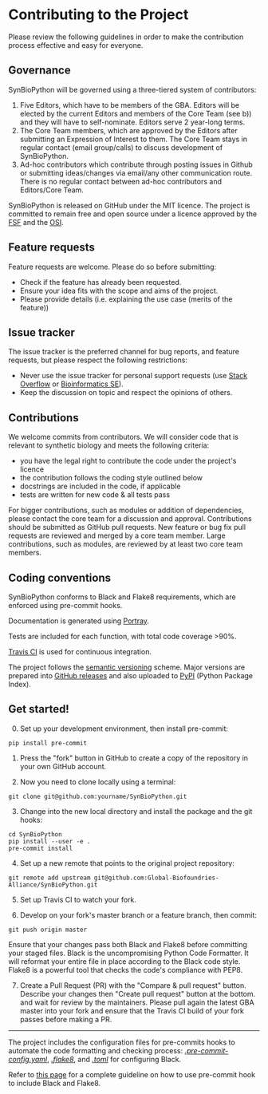 # Contributing to the Project

Please review the following guidelines in order to make the contribution process effective and easy for everyone. 


## Governance

SynBioPython will be governed using a three-tiered system of contributors:
1. Five Editors, which have to be members of the GBA. Editors will be elected by the current Editors and members of the Core Team (see b)) and they will have to self-nominate. Editors serve 2 year-long terms.
2. The Core Team members, which are approved by the Editors after submitting an Expression of Interest to them. The Core Team stays in regular contact (email group/calls) to discuss development of SynBioPython.
3. Ad-hoc contributors which contribute through posting issues in Github or submitting ideas/changes via email/any other communication route. There is no regular contact between ad-hoc contributors and Editors/Core Team.

SynBioPython is released on GitHub under the MIT licence. The project is committed to remain free and open source under a licence approved by the [FSF](https://www.fsf.org) and the [OSI](https://opensource.org).

## Feature requests

Feature requests are welcome. Please do so before submitting:
* Check if the feature has already been requested.
* Ensure your idea fits with the scope and aims of the project.
* Please provide details (i.e. explaining the use case (merits of the feature))


## Issue tracker

The issue tracker is the preferred channel for bug reports, and feature requests, but please respect the following restrictions:
* Never use the issue tracker for personal support requests (use [Stack Overflow](https://stackoverflow.com) or [Bioinformatics SE](https://bioinformatics.stackexchange.com)).
* Keep the discussion on topic and respect the opinions of others.


## Contributions

We welcome commits from contributors. We will consider code that is relevant to synthetic biology and meets the following criteria:
* you have the legal right to contribute the code under the project's licence
* the contribution follows the coding style outlined below
* docstrings are included in the code, if applicable
* tests are written for new code & all tests pass

For bigger contributions, such as modules or addition of dependencies, please contact the core team for a discussion and approval. Contributions should be submitted as GitHub pull requests. New feature or bug fix pull requests are reviewed and merged by a core team member. Large contributions, such as modules, are reviewed by at least two core team members.


## Coding conventions

SynBioPython conforms to Black and Flake8 requirements, which are enforced using pre-commit hooks.

Documentation is generated using [Portray](https://github.com/timothycrosley/portray).

Tests are included for each function, with total code coverage >90%.

[Travis CI](https://travis-ci.org/github/Global-Biofoundries-Alliance/SynBioPython) is used for continuous integration.

The project follows the [semantic versioning](https://semver.org) scheme. Major versions are prepared into [GitHub releases](https://github.com/Global-Biofoundries-Alliance/SynBioPython/releases) and also uploaded to [PyPI](https://pypi.org/project/synbiopython/) (Python Package Index).


## Get started!
0. Set up your development environment, then install pre-commit:
```
pip install pre-commit
```

1. Press the "fork" button in GitHub to create a copy of the repository in your own GitHub account.

2. Now you need to clone locally using a terminal:
```
git clone git@github.com:yourname/SynBioPython.git
```
3. Change into the new local directory and install the package and the git hooks:
```
cd SynBioPython
pip install --user -e .
pre-commit install
```
4. Set up a new remote that points to the original project repository:
```
git remote add upstream git@github.com:Global-Biofoundries-Alliance/SynBioPython.git
```
5. Set up Travis CI to watch your fork.

6. Develop on your fork's master branch or a feature branch, then commit:
```
git push origin master
```
Ensure that your changes pass both Black and Flake8 before committing your staged files. Black is the uncompromising Python Code Formatter. It will reformat your entire file in place according to the Black code style. Flake8 is a powerful tool that checks the code's compliance with PEP8.

7. Create a Pull Request (PR) with the "Compare & pull request" button. Describe your changes then "Create pull request" button at the bottom. and wait for review by the maintainers. Please pull again the latest GBA master into your fork and ensure that the Travis CI build of your fork passes before making a PR.

---

The project includes the configuration files for pre-commits hooks to automate the code formatting and checking process: _[.pre-commit-config.yaml](https://github.com/Global-Biofoundries-Alliance/SynBioPython/blob/master/.pre-commit-config.yaml)_, _[.flake8](https://github.com/Global-Biofoundries-Alliance/SynBioPython/blob/master/.flake8)_, and _[.toml](https://github.com/Global-Biofoundries-Alliance/SynBioPython/blob/master/.toml)_ for configuring Black.

Refer to [this page](https://ljvmiranda921.github.io/notebook/2018/06/21/precommits-using-black-and-flake8/) for a complete guideline on how to use pre-commit hook to include Black and Flake8.
